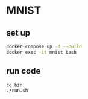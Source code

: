 # MNIST

## set up
```bash
docker-compose up -d --build
docker exec -it mnist bash
```

## run code
```
cd bin
./run.sh
```
